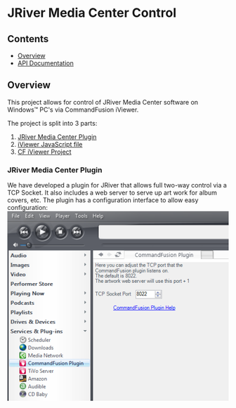 # JRiver Media Center Control

## Contents
* [Overview](#Overview)
* [API Documentation][API]



## <a name="Overview" />Overview
This project allows for control of JRiver Media Center software on Windows&trade; PC's via CommandFusion iViewer.

The project is split into 3 parts:

1. [JRiver Media Center Plugin](#plugin)
1. [iViewer JavaScript file](#js)
1. [CF iViewer Project](#iviewer)

### <a name="plugin" />JRiver Media Center Plugin
We have developed a plugin for JRiver that allows full two-way control via a TCP Socket.
It also includes a web server to serve up art work for album covers, etc.
The plugin has a configuration interface to allow easy configuration:
![Plugin Configuration Window (main window)](https://github.com/CommandFusion/JRiver/raw/master/Screenshots/configwindow.png "Plugin Configuration Window")

[API]: http://github.com/CommandFusion/JRiver/wiki